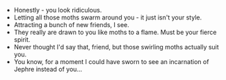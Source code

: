 - Honestly - you look ridiculous.
- Letting all those moths swarm around you - it just isn't your style.
- Attracting a bunch of new friends, I see.
- They really are drawn to you like moths to a flame. Must be your fierce spirit.
- Never thought I'd say that, friend, but those swirling moths actually suit you.
- You know, for a moment I could have sworn to see an incarnation of Jephre instead of you...
